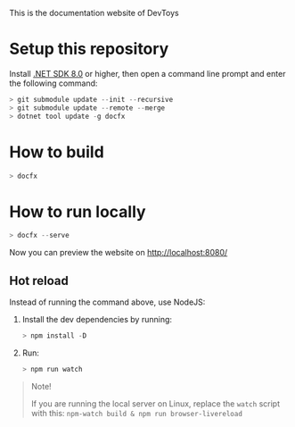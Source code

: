 This is the documentation website of DevToys

# Setup this repository

Install [.NET SDK 8.0](https://dotnet.microsoft.com/en-us/download) or higher, then open a command line prompt and enter the following command:
```powershell
> git submodule update --init --recursive
> git submodule update --remote --merge
> dotnet tool update -g docfx
```

# How to build

```powershell
> docfx
```

# How to run locally

```powershell
> docfx --serve
```

Now you can preview the website on [http://localhost:8080/](http://localhost:8080/)

## Hot reload

Instead of running the command above, use NodeJS:

1. Install the dev dependencies by running:
   ```powershell
   > npm install -D
   ```
2. Run:
   ```powershell
   > npm run watch
   ```

> Note!
>
> If you are running the local server on Linux, replace the `watch` script with this:
> `npm-watch build & npm run browser-livereload`